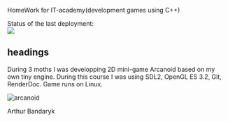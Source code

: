 HomeWork for IT-academy(development games using C++)

Status of the last deployment:<br>
<img src="https://github.com/ArthurBandaryk/Homework/workflows/LinuxBuild/badge.svg?branch=master"><br>

## headings 
During 3 moths I was developping 2D mini-game Arcanoid based on my own tiny engine. During this course I was using SDL2, OpenGL ES 3.2, Git, RenderDoc. Game runs on Linux.



![arcanoid](https://user-images.githubusercontent.com/68085133/116090515-a0f61680-a6ac-11eb-85e7-2b959a06bc02.png)



Arthur Bandaryk
